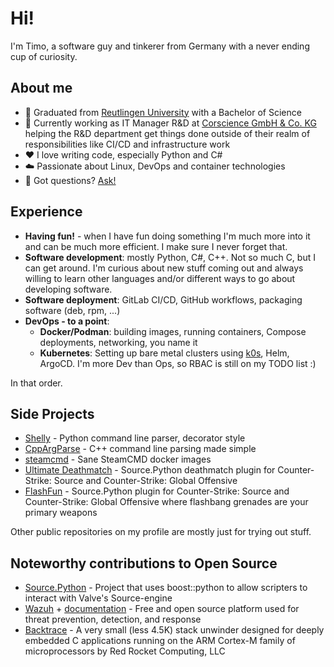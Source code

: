 # Hi!

I'm Timo, a software guy and tinkerer from Germany with a never ending cup of curiosity.


## About me

- 🏫 Graduated from [Reutlingen University](https://www.reutlingen-university.de/) with a Bachelor of Science
- 💼 Currently working as IT Manager R&D at [Corscience GmbH & Co. KG](https://www.corscience.com) helping the R&D department get things done outside of their realm of responsibilities like CI/CD and infrastructure work
- ❤️ I love writing code, especially Python and C#
- ☁️ Passionate about Linux, DevOps and container technologies
- 💬 Got questions? [Ask!](https://github.com/thetredev/thetredev/issues)


## Experience

- **Having fun!** - when I have fun doing something I'm much more into it and can be much more efficient. I make sure I never forget that.
- **Software development**: mostly Python, C#, C++. Not so much C, but I can get around. I'm curious about new stuff coming out and always willing to learn other languages and/or different ways to go about developing software.
- **Software deployment**: GitLab CI/CD, GitHub workflows, packaging software (deb, rpm, ...)
- **DevOps - to a point**:
    - **Docker/Podman**: building images, running containers, Compose deployments, networking, you name it
    - **Kubernetes**: Setting up bare metal clusters using [k0s](https://github.com/k0sproject/k0s), Helm, ArgoCD. I'm more Dev than Ops, so RBAC is still on my TODO list :)

In that order.


## Side Projects

- [Shelly](https://github.com/thetredev/shelly) - Python command line parser, decorator style
- [CppArgParse](https://github.com/thetredev/cppargparse) - C++ command line parsing made simple
- [steamcmd](https://github.com/thetredev/steamcmd) - Sane SteamCMD docker images
- [Ultimate Deathmatch](https://github.com/thetredev/udm) - Source.Python deathmatch plugin for Counter-Strike: Source and Counter-Strike: Global Offensive
- [FlashFun](https://github.com/thetredev/flashfun) - Source.Python plugin for Counter-Strike: Source and Counter-Strike: Global Offensive where flashbang grenades are your primary weapons

Other public repositories on my profile are mostly just for trying out stuff.


## Noteworthy contributions to Open Source

- [Source.Python](https://github.com/Source-Python-Dev-Team/Source.Python) - Project that uses boost::python to allow scripters to interact with Valve's Source-engine
- [Wazuh](https://github.com/thetredev/wazuh) + [documentation](https://github.com/wazuh/wazuh-documentation) - Free and open source platform used for threat prevention, detection, and response
- [Backtrace](https://github.com/red-rocket-computing/backtrace) - A very small (less 4.5K) stack unwinder designed for deeply embedded C applications running on the ARM Cortex-M family of microprocessors by Red Rocket Computing, LLC
